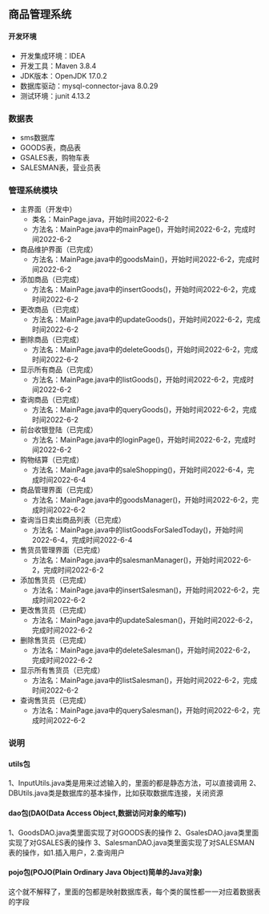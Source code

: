 ## 商品管理系统

#### 开发环境

+ 开发集成环境：IDEA
+ 开发工具：Maven 3.8.4
+ JDK版本：OpenJDK 17.0.2
+ 数据库驱动：mysql-connector-java 8.0.29
+ 测试环境：junit 4.13.2

### 数据表

+ sms数据库
+ GOODS表，商品表
+ GSALES表，购物车表
+ SALESMAN表，营业员表


### 管理系统模块

+ 主界面（开发中）
  + 类名：MainPage.java，开始时间2022-6-2
  + 方法名：MainPage.java中的mainPage()，开始时间2022-6-2，完成时间2022-6-2
+ 商品维护界面（已完成）
  + 方法名：MainPage.java中的goodsMain()，开始时间2022-6-2，完成时间2022-6-2
+ 添加商品（已完成）
  + 方法名：MainPage.java中的insertGoods()，开始时间2022-6-2，完成时间2022-6-2
+ 更改商品（已完成）
  + 方法名：MainPage.java中的updateGoods()，开始时间2022-6-2，完成时间2022-6-2
+ 删除商品（已完成）
  + 方法名：MainPage.java中的deleteGoods()，开始时间2022-6-2，完成时间2022-6-2
+ 显示所有商品（已完成）
  + 方法名：MainPage.java中的listGoods()，开始时间2022-6-2，完成时间2022-6-2
+ 查询商品（已完成）
  + 方法名：MainPage.java中的queryGoods()，开始时间2022-6-2，完成时间2022-6-2
+ 前台收银登陆（已完成）
  + 方法名：MainPage.java中的loginPage()，开始时间2022-6-2，完成时间2022-6-2
+ 购物结算（已完成）
  + 方法名：MainPage.java中的saleShopping()，开始时间2022-6-4，完成时间2022-6-4
+ 商品管理界面（已完成）
  + 方法名：MainPage.java中的goodsManager()，开始时间2022-6-2，完成时间2022-6-2
+ 查询当日卖出商品列表（已完成）
  + 方法名：MainPage.java中的listGoodsForSaledToday()，开始时间2022-6-4，完成时间2022-6-4
+ 售货员管理界面（已完成）
  + 方法名：MainPage.java中的salesmanManager()，开始时间2022-6-2，完成时间2022-6-2
+ 添加售货员（已完成）
  + 方法名：MainPage.java中的insertSalesman()，开始时间2022-6-2，完成时间2022-6-2
+ 更改售货员（已完成）
  + 方法名：MainPage.java中的updateSalesman()，开始时间2022-6-2，完成时间2022-6-2
+ 删除售货员（已完成）
  + 方法名：MainPage.java中的deleteSalesman()，开始时间2022-6-2，完成时间2022-6-2
+ 显示所有售货员（已完成）
  + 方法名：MainPage.java中的listSalesman()，开始时间2022-6-2，完成时间2022-6-2
+ 查询售货员（已完成）
  + 方法名：MainPage.java中的querySalesman()，开始时间2022-6-2，完成时间2022-6-2


### 说明

#### utils包

1、InputUtils.java类是用来过滤输入的，里面的都是静态方法，可以直接调用
2、DBUtils.java类是数据库的基本操作，比如获取数据库连接，关闭资源

#### dao包(DAO(Data Access Object,数据访问对象的缩写))

1、GoodsDAO.java类里面实现了对GOODS表的操作
2、GsalesDAO.java类里面实现了对GSALES表的操作
3、SalesmanDAO.java类里面实现了对SALESMAN表的操作，如1.插入用户，2.查询用户

#### pojo包(POJO(Plain Ordinary Java Object)简单的Java对象)

这个就不解释了，里面的包都是映射数据库表，每个类的属性都一一对应着数据表的字段